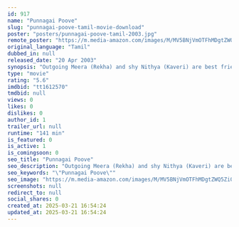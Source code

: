 ```yaml
---
id: 917
name: "Punnagai Poove"
slug: "punnagai-poove-tamil-movie-download"
poster: "posters/punnagai-poove-tamil-2003.jpg"
remote_poster: "https://m.media-amazon.com/images/M/MV5BNjVmOTFhMDgtZWQ5Zi00N2RlLTk3MjYtMDliODQzOGJiOGNiXkEyXkFqcGdeQXVyMTEzNzg0Mjkx._V1_SX300.jpg"
original_language: "Tamil"
dubbed_in: null
released_date: "20 Apr 2003"
synopsis: "Outgoing Meera (Rekha) and shy Nithya (Kaveri) are best friends since childhood. They share an apartment together in an expansive complex. One day, handsome Venkat (Nanda) moves in with his grandparents, and Meera is smitten She s..."
type: "movie"
rating: "5.6"
imdbid: "tt1612570"
tmdbid: null
views: 0
likes: 0
dislikes: 0
author_id: 1
trailer_url: null
runtime: "141 min"
is_featured: 0
is_active: 1
is_comingsoon: 0
seo_title: "Punnagai Poove"
seo_description: "Outgoing Meera (Rekha) and shy Nithya (Kaveri) are best friends since childhood. They share an apartment together in an expansive complex. One day, handsome Venkat (Nanda) moves in with his grandparents, and Meera is smitten She s..."
seo_keywords: "\"Punnagai Poove\""
seo_image: "https://m.media-amazon.com/images/M/MV5BNjVmOTFhMDgtZWQ5Zi00N2RlLTk3MjYtMDliODQzOGJiOGNiXkEyXkFqcGdeQXVyMTEzNzg0Mjkx._V1_SX300.jpg"
screenshots: null
redirect_to: null
social_shares: 0
created_at: 2025-03-21 16:54:24
updated_at: 2025-03-21 16:54:24
---
```


